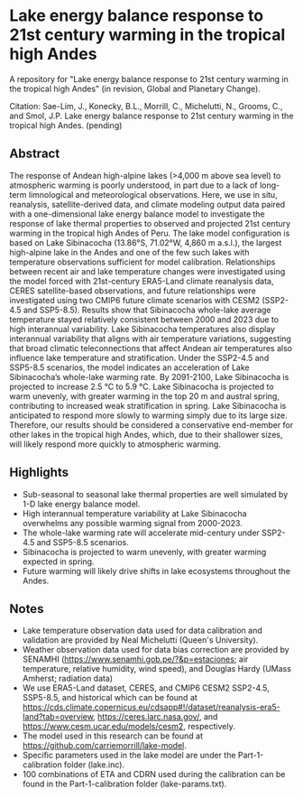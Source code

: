 # Lake energy balance response to 21st century warming in the tropical high Andes
A repository for "Lake energy balance response to 21st century warming in the tropical high Andes" (in revision, Global and Planetary Change).

Citation:
Sae-Lim, J., Konecky, B.L., Morrill, C., Michelutti, N., Grooms, C., and Smol, J.P. Lake energy balance response to 21st century warming in the tropical high Andes. (pending)

## Abstract
The response of Andean high-alpine lakes (>4,000 m above sea level) to atmospheric warming is poorly understood, in part due to a lack of long-term limnological and meteorological observations. Here, we use in situ, reanalysis, satellite-derived data, and climate modeling output data paired with a one-dimensional lake energy balance model to investigate the response of lake thermal properties to observed and projected 21st century warming in the tropical high Andes of Peru. The lake model configuration is based on Lake Sibinacocha (13.86°S, 71.02°W, 4,860 m a.s.l.), the largest high-alpine lake in the Andes and one of the few such lakes with temperature observations sufficient for model calibration. Relationships between recent air and lake temperature changes were investigated using the model forced with 21st-century ERA5-Land climate reanalysis data, CERES satellite-based observations, and future relationships were investigated using two CMIP6 future climate scenarios with CESM2 (SSP2-4.5 and SSP5-8.5). Results show that Sibinacocha whole-lake average temperature stayed relatively consistent between 2000 and 2023 due to high interannual variability. Lake Sibinacocha temperatures also display interannual variability that aligns with air temperature variations, suggesting that broad climatic teleconnections that affect Andean air temperatures also influence lake temperature and stratification. Under the SSP2-4.5 and SSP5-8.5 scenarios, the model indicates an acceleration of Lake Sibinacocha’s whole-lake warming rate. By 2091-2100, Lake Sibinacocha is projected to increase 2.5 °C to 5.9 °C. Lake Sibinacocha is projected to warm unevenly, with greater warming in the top 20 m and austral spring, contributing to increased weak stratification in spring. Lake Sibinacocha is anticipated to respond more slowly to warming simply due to its large size. Therefore, our results should be considered a conservative end-member for other lakes in the tropical high Andes, which, due to their shallower sizes, will likely respond more quickly to atmospheric warming.

## Highlights
-	Sub-seasonal to seasonal lake thermal properties are well simulated by 1-D lake energy balance model.
-	High interannual temperature variability at Lake Sibinacocha overwhelms any possible warming signal from 2000-2023.
-	The whole-lake warming rate will accelerate mid-century under SSP2-4.5 and SSP5-8.5 scenarios.
-	Sibinacocha is projected to warm unevenly, with greater warming expected in spring.
-	Future warming will likely drive shifts in lake ecosystems throughout the Andes.

## Notes
- Lake temperature observation data used for data calibration and validation are provided by Neal Michelutti (Queen's University). 
- Weather observation data used for data bias correction are provided by SENAMHI (https://www.senamhi.gob.pe/?&p=estaciones; air temperature, relative humidity, wind speed), and Douglas Hardy (UMass Amherst; radiation data)
- We use ERA5-Land dataset, CERES, and CMIP6 CESM2 SSP2-4.5, SSP5-8.5, and historical which can be found at https://cds.climate.copernicus.eu/cdsapp#!/dataset/reanalysis-era5-land?tab=overview, https://ceres.larc.nasa.gov/, and https://www.cesm.ucar.edu/models/cesm2, respectively.
- The model used in this research can be found at https://github.com/carriemorrill/lake-model.
- Specific parameters used in the lake model are under the Part-1-calibration folder (lake.inc).
- 100 combinations of ETA and CDRN used during the calibration can be found in the Part-1-calibration folder (lake-params.txt).
